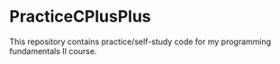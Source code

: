 # PracticeCPlusPlus

This repository contains practice/self-study code for my programming fundamentals II course. 
